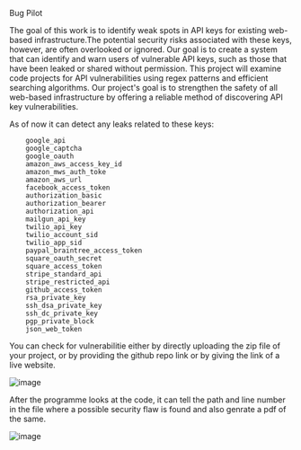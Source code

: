 Bug Pilot

The goal of this work is to identify weak spots in API keys for existing web-based infrastructure.The potential security risks associated with these keys, however, are often overlooked or ignored. Our goal is to create a system that can identify and warn users of vulnerable API keys, such as those that have been leaked or shared without permission. This project will examine code projects for API vulnerabilities using regex patterns and efficient searching algorithms. Our project's goal is to strengthen the safety of all web-based infrastructure by offering a reliable method of discovering API key vulnerabilities.

As of now it can detect any leaks related to these keys:

        google_api
        google_captcha
        google_oauth
        amazon_aws_access_key_id
        amazon_mws_auth_toke
        amazon_aws_url
        facebook_access_token
        authorization_basic
        authorization_bearer
        authorization_api
        mailgun_api_key
        twilio_api_key
        twilio_account_sid
        twilio_app_sid
        paypal_braintree_access_token
        square_oauth_secret
        square_access_token
        stripe_standard_api
        stripe_restricted_api
        github_access_token
        rsa_private_key
        ssh_dsa_private_key
        ssh_dc_private_key
        pgp_private_block
        json_web_token

You can check for vulnerabilitie either by directly uploading the zip file of your project, or by providing the github repo link or by giving the link of a live website.



![image](https://user-images.githubusercontent.com/53190754/208695797-619ccfa8-f832-470c-abd2-8ae192bb6608.png)



After the programme looks at the code, it can tell the path and line number in the file where a possible security flaw is found and also genrate a pdf of the same.

![image](https://user-images.githubusercontent.com/53190754/208698730-d572845e-a580-468d-916a-d2485b65775f.png)

